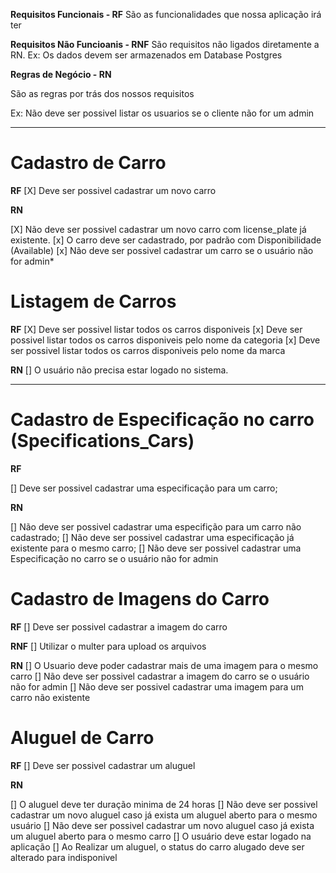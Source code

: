 **Requisitos Funcionais - RF**
São as funcionalidades que nossa aplicação irá ter

**Requisitos Não Funcioanis - RNF**
São requisitos não ligados diretamente a RN.
Ex: Os dados devem ser armazenados em Database Postgres


**Regras de Negócio - RN**

São as regras por trás dos nossos requisitos

Ex: Não deve ser possivel listar os usuarios se o cliente não for um admin
____________________________

# Cadastro de Carro
**RF**
[X] Deve ser possivel cadastrar um novo carro

**RN**

[X] Não deve ser possivel cadastrar um novo carro com license_plate já existente.
[x] O carro deve ser cadastrado, por padrão com Disponibilidade (Available)
[x] Não deve ser possivel cadastrar um carro se o usuário não for admin*

# Listagem de Carros

**RF**
[X] Deve ser possivel listar todos os carros disponiveis
[x] Deve ser possivel listar todos os carros disponiveis pelo nome da categoria
[x] Deve ser possivel listar todos os carros disponiveis pelo nome da marca

**RN**
[] O usuário não precisa estar logado no sistema.
____________________________

# Cadastro de Especificação no carro (Specifications_Cars)
**RF**

[] Deve ser possivel cadastrar uma especificação para um carro;

**RN**

[] Não deve ser possivel cadastrar uma especifição para um carro não cadastrado;
[] Não deve ser possivel cadastrar uma especificação já existente para o mesmo carro;
[] Não deve ser possivel cadastrar uma Especificação no carro se o usuário não for admin


# Cadastro de Imagens do Carro

**RF**
[] Deve ser possivel cadastrar a imagem do carro

**RNF**
[] Utilizar o multer para upload os arquivos

**RN**
[] O Usuario deve poder cadastrar mais de uma imagem para o mesmo carro
[] Não deve ser possivel cadastrar a imagem do carro se o usuário não for admin
[] Não deve ser possivel cadastrar uma imagem para um carro não existente

# Aluguel de Carro

**RF**
[] Deve ser possivel cadastrar um aluguel



**RN**

[] O aluguel deve ter duração minima de 24 horas
[] Não deve ser possivel cadastrar um novo aluguel caso já exista um aluguel aberto para o mesmo usuário
[] Não deve ser possivel cadastrar um novo aluguel caso já exista um aluguel aberto para o mesmo carro
[] O usuário deve estar logado na aplicação
[] Ao Realizar um aluguel, o status do carro alugado deve ser alterado para indisponivel


